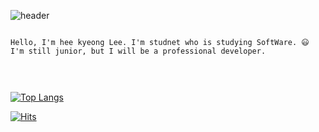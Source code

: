 


![header](https://capsule-render.vercel.app/api?type=waving&color=timeAuto&height=300&section=header&text=반가워요!%20&fontSize=15)





<pre>
<code>
Hello, I'm hee kyeong Lee. I'm studnet who is studying SoftWare. 😃
I'm still junior, but I will be a professional developer.


</code>
</pre>





[![Top Langs](https://github-readme-stats.vercel.app/api/top-langs/?username=mmm5910&layout=compact)](https://github.com/mmm5910/github-readme-stats)


[![Hits](https://hits.seeyoufarm.com/api/count/incr/badge.svg?url=https%3A%2F%2Fgithub.com%2Fmmm5910%2Fhit-counter&count_bg=%23A7A5C8&title_bg=%235B5D7A&icon=&icon_color=%23E7E7E7&title=hits&edge_flat=false)](https://hits.seeyoufarm.com)
